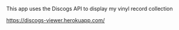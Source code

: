 This app uses the Discogs API to display my vinyl record collection

https://discogs-viewer.herokuapp.com/
